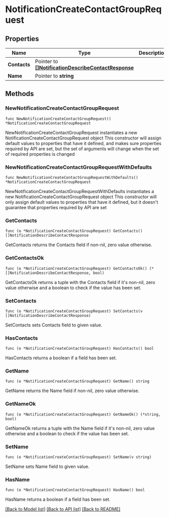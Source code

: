# NotificationCreateContactGroupRequest

## Properties

Name | Type | Description | Notes
------------ | ------------- | ------------- | -------------
**Contacts** | Pointer to [**[]NotificationDescribeContactResponse**](NotificationDescribeContactResponse.md) |  | [optional] 
**Name** | Pointer to **string** |  | [optional] 

## Methods

### NewNotificationCreateContactGroupRequest

`func NewNotificationCreateContactGroupRequest() *NotificationCreateContactGroupRequest`

NewNotificationCreateContactGroupRequest instantiates a new NotificationCreateContactGroupRequest object
This constructor will assign default values to properties that have it defined,
and makes sure properties required by API are set, but the set of arguments
will change when the set of required properties is changed

### NewNotificationCreateContactGroupRequestWithDefaults

`func NewNotificationCreateContactGroupRequestWithDefaults() *NotificationCreateContactGroupRequest`

NewNotificationCreateContactGroupRequestWithDefaults instantiates a new NotificationCreateContactGroupRequest object
This constructor will only assign default values to properties that have it defined,
but it doesn't guarantee that properties required by API are set

### GetContacts

`func (o *NotificationCreateContactGroupRequest) GetContacts() []NotificationDescribeContactResponse`

GetContacts returns the Contacts field if non-nil, zero value otherwise.

### GetContactsOk

`func (o *NotificationCreateContactGroupRequest) GetContactsOk() (*[]NotificationDescribeContactResponse, bool)`

GetContactsOk returns a tuple with the Contacts field if it's non-nil, zero value otherwise
and a boolean to check if the value has been set.

### SetContacts

`func (o *NotificationCreateContactGroupRequest) SetContacts(v []NotificationDescribeContactResponse)`

SetContacts sets Contacts field to given value.

### HasContacts

`func (o *NotificationCreateContactGroupRequest) HasContacts() bool`

HasContacts returns a boolean if a field has been set.

### GetName

`func (o *NotificationCreateContactGroupRequest) GetName() string`

GetName returns the Name field if non-nil, zero value otherwise.

### GetNameOk

`func (o *NotificationCreateContactGroupRequest) GetNameOk() (*string, bool)`

GetNameOk returns a tuple with the Name field if it's non-nil, zero value otherwise
and a boolean to check if the value has been set.

### SetName

`func (o *NotificationCreateContactGroupRequest) SetName(v string)`

SetName sets Name field to given value.

### HasName

`func (o *NotificationCreateContactGroupRequest) HasName() bool`

HasName returns a boolean if a field has been set.


[[Back to Model list]](../README.md#documentation-for-models) [[Back to API list]](../README.md#documentation-for-api-endpoints) [[Back to README]](../README.md)


